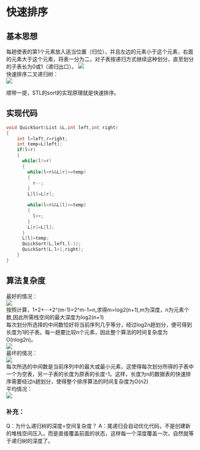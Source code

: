 # 快速排序
## 基本思想
每趟使表的第1个元素放入适当位置（归位），并且左边的元素小于这个元素，右面的元素大于这个元素，将表一分为二，对子表按递归方式继续这种划分，直至划分的子表长为0或1（递归出口）。
![](https://img2018.cnblogs.com/blog/1475571/201908/1475571-20190815212143800-1869313412.png)<br>
快速排序二叉递归树：<br>
![](https://img2018.cnblogs.com/blog/1475571/201908/1475571-20190815212307728-17746403.png)<br>

顺带一提，STL的sort的实现原理就是快速排序。
## 实现代码
```cpp
void QuickSort(List &L,int left,int right)
{
    int l=left,r=right;
    int temp=L[left];
    if(l<r)
    {
      while(l!=r)
      {
        while(l<r&&L[r]>=temp)
        {
          r--;
        }
        L[l]=L[r];

        while(l<r&&L[l]<=temp)
        {
          l++;
        }
        L[r]=L[l];
      }
      L[l]=temp;
      QuickSort(L,left,l-1);
      QuickSort(L,l+1,right);
    }
}
```
## 算法复杂度
最好的情况：<br>
![](https://img2018.cnblogs.com/blog/1475571/201908/1475571-20190815212934570-941546711.png)<br>
按照计算，1+2+···+2^(m-1)=2^m-1=n,求得m=log2(n+1),m为深度，n为元素个数,因此所需栈空间的最大深度为log2(n+1)<br>
每次划分所选择的中间数恰好将当前序列几乎等分，经过log2n趟划分，便可得到长度为1的子表。每一趟要比较n个元素，因此整个算法的时间复杂度为O(nlog2n)。<br>
![](https://img-blog.csdnimg.cn/20200531151619133.gif)<br>
最坏的情况：<br>
![](https://img2018.cnblogs.com/blog/1475571/201908/1475571-20190815213005838-477843633.png)<br>
每次所选的中间数是当前序列中的最大或最小元素，这使得每次划分所得的子表中一个为空表，另一子表的长度为原表的长度-1。这样，长度为n的数据表的快速排序需要经过n趟划分，使得整个排序算法的时间复杂度为O(n2)<br>
平均情况：<br>
![](https://img2018.cnblogs.com/blog/1475571/201908/1475571-20190815213040831-1022407683.png)
### 补充：
Q：为什么递归树的深度=空间复杂度？
A：尾递归会自动优化代码，不是创建新的堆栈空间压入，而是直接覆盖前面的状态，这样每一个深度覆盖一次，自然就等于递归树的深度了。

